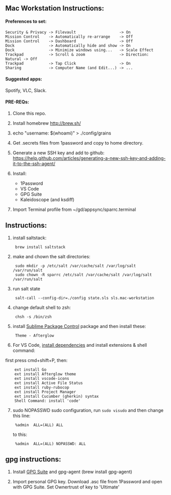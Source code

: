 ## Mac Workstation Instructions:

#### Preferences to set:

    Security & Privacy -> Filevault                   -> On
    Mission Control    -> Automatically re-arrange    -> Off
    Mission Control    -> Dashboard                   -> Off
    Dock               -> Automatically hide and show -> On
    Dock               -> Minimize windows using...   -> Scale Effect
    Trackpad           -> Scroll & zoom               -> Direction: Natural -> Off
    Trackpad           -> Tap Click                   -> On
    Sharing            -> Computer Name (and Edit...) -> ...

#### Suggested apps:

Spotify, VLC, Slack.

#### PRE-REQs:

1. Clone this repo.
1. Install homebrew http://brew.sh/
1. echo "username: $(whoami)" > ./config/grains
1. Get .secrets files from 1password and copy to home directory.
1. Generate a new SSH key and add to github: https://help.github.com/articles/generating-a-new-ssh-key-and-adding-it-to-the-ssh-agent/
1. Install:

    - 1Password
    - VS Code
    - GPG Suite
    - Kaleidoscope (and ksdiff)

1. Import Terminal profile from ~/gd/appsync/sparrc.terminal

## Instructions:

1. install saltstack:

        brew install saltstack

2. make and chown the salt directories:

        sudo mkdir -p /etc/salt /var/cache/salt /var/log/salt /var/run/salt
        sudo chown -R sparrc /etc/salt /var/cache/salt /var/log/salt /var/run/salt

3. run salt state

        salt-call --config-dir=./config state.sls sls.mac-workstation

4. change default shell to zsh:

        chsh -s /bin/zsh

5. install [Sublime Package Control](https://packagecontrol.io/installation)
package and then install these:

        Theme - Afterglow

6. For VS Code, [install dependencies](https://github.com/Microsoft/vscode-go)
and install extensions & shell command:

first press cmd+shift+P, then:

        ext install Go
        ext install Afterglow theme
        ext install vscode-icons
        ext install Active File Status
        ext install ruby-rubocop
        ext install Project Manager
        ext install Cucumber (gherkin) syntax
        Shell Command: install 'code'

7. sudo NOPASSWD sudo configuration, run `sudo visudo` and then change this line:

        %admin  ALL=(ALL) ALL

    to this:

        %admin  ALL=(ALL) NOPASSWD: ALL



## gpg instructions:

1. Install [GPG Suite](https://gpgtools.org/) and gpg-agent (brew install gpg-agent)

2. Import personal GPG key. Download .asc file from 1Password and open
with GPG Suite. Set Ownertrust of key to 'Ultimate'

